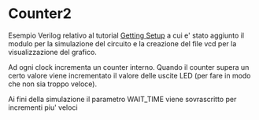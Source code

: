 Counter2
=========

Esempio Verilog relativo al tutorial [Getting Setup](https://learn.lushaylabs.com/getting-setup-with-the-tang-nano-9k/) a cui e' stato aggiunto il modulo per la simulazione del circuito e la creazione del file vcd per la visualizzazione del grafico.

Ad ogni clock incrementa un counter interno. Quando il counter supera un certo valore viene incrementato il valore delle uscite LED (per fare in modo che non sia troppo veloce).

Ai fini della simulazione il parametro WAIT_TIME viene sovrascritto per incrementi piu' veloci

